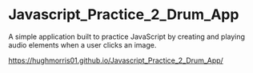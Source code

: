 # Javascript_Practice_2_Drum_App
A simple application built to practice JavaScript by creating and playing audio elements when a user clicks an image.

https://hughmorris01.github.io/Javascript_Practice_2_Drum_App/
